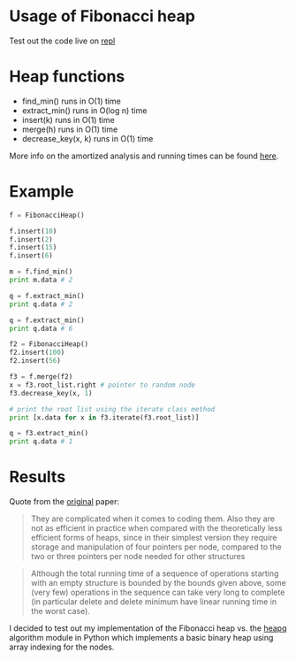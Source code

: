 # Usage of Fibonacci heap
Test out the code live on [repl](https://repl.it/Bouq/13)

# Heap functions
- find_min() runs in O(1) time
- extract_min() runs in O(log n) time
- insert(k) runs in O(1) time
- merge(h) runs in O(1) time
- decrease_key(x, k) runs in O(1) time

More info on the amortized analysis and running times can be found [here](http://bit.ly/1ow1Clm).

# Example

```python
f = FibonacciHeap()

f.insert(10)
f.insert(2)
f.insert(15)
f.insert(6)

m = f.find_min()
print m.data # 2

q = f.extract_min()
print q.data # 2

q = f.extract_min()
print q.data # 6

f2 = FibonacciHeap()
f2.insert(100)
f2.insert(56)

f3 = f.merge(f2)
x = f3.root_list.right # pointer to random node
f3.decrease_key(x, 1)

# print the root list using the iterate class method
print [x.data for x in f3.iterate(f3.root_list)]

q = f3.extract_min()
print q.data # 1
```

# Results
Quote from the [original](http://www.cs.cmu.edu/~sleator/papers/pairing-heaps.pdf) paper:
> They are complicated when it comes to coding them. Also they are not as efficient in practice when compared with the theoretically less efficient forms of heaps, since in their simplest version they require storage and manipulation of four pointers per node, compared to the two or three pointers per node needed for other structures

> Although the total running time of a sequence of operations starting with an empty structure is bounded by the bounds given above, some (very few) operations in the sequence can take very long to complete (in particular delete and delete minimum have linear running time in the worst case). 

I decided to test out my implementation of the Fibonacci heap vs. the [heapq](https://docs.python.org/2/library/heapq.html) algorithm module in Python which implements a basic binary heap using array indexing for the nodes.
